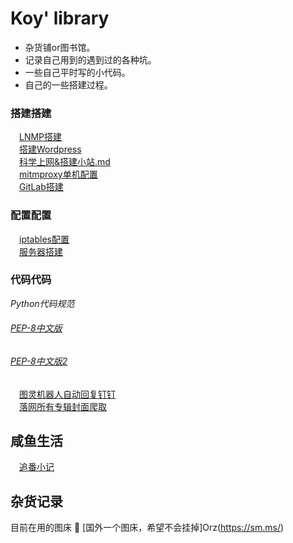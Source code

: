 # Koy' library

* 杂货铺or图书馆。  
* 记录自己用到的遇到过的各种坑。  
* 一些自己平时写的小代码。  
* 自己的一些搭建过程。


### 搭建搭建
&emsp;[LNMP搭建](https://github.com/Koooooo-7/Koy-s-library/blob/master/LNMP)   
&emsp;[搭建Wordpress](https://github.com/Koooooo-7/Koy-s-library/blob/master/%E6%90%AD%E5%BB%BAWordpress)    
&emsp;[科学上网&搭建小站.md](https://github.com/Koooooo-7/Koy-s-library/blob/master/%E7%A7%91%E5%AD%A6%E4%B8%8A%E7%BD%91%26%E6%90%AD%E5%BB%BA%E5%B0%8F%E7%AB%99.md)  
&emsp;[mitmproxy单机配置](https://github.com/Koooooo-7/Koy-s-library/blob/master/mitmproxy%E8%AF%95%E7%8E%A9)  
&emsp;[GitLab搭建](https://github.com/Koooooo-7/Koy-s-library/blob/master/%E5%AE%89%E8%A3%85Gitlab.md)   


### 配置配置
&emsp;[iptables配置](https://github.com/Koooooo-7/Koy-s-library/blob/master/iptables%E9%85%8D%E7%BD%AE)  
&emsp;[服务器搭建](https://github.com/Koooooo-7/Koy-s-library/blob/master/LNMP)  

      
### 代码代码  

_Python代码规范_
###### [PEP-8中文版](https://www.cnblogs.com/ajianbeyourself/p/4377933.html#_label0)
###### [PEP-8中文版2](https://wiki.woodpecker.org.cn/moin/PythonCodingRule)

&emsp;[图灵机器人自动回复钉钉](https://github.com/Koooooo-7/Koy-s-library/blob/master/%E5%9B%BE%E7%81%B5%E6%9C%BA%E5%99%A8%E4%BA%BA%E9%92%89%E9%92%89%E5%9B%9E%E5%A4%8D)  
&emsp;[落网所有专辑封面爬取](https://github.com/Koooooo-7/Koy-s-library/blob/master/%E8%90%BD%E7%BD%91%E9%9F%B3%E4%B9%90%E6%89%80%E6%9C%89%E4%B8%93%E8%BE%91%E5%B0%81%E9%9D%A2)  

## 咸鱼生活
&emsp;[追番小记](https://github.com/Koooooo-7/Koy-s-library/blob/master/%E3%82%A2%E3%83%8B%E3%83%A1ing.md)   



## 杂货记录
目前在用的图床  :rainbow:
[国外一个图床，希望不会挂掉]Orz(https://sm.ms/)
